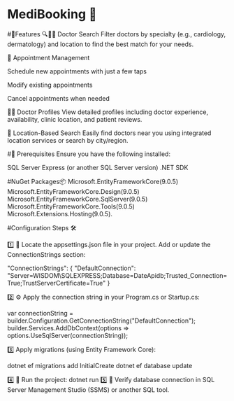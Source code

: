 # MediBooking 🏥

#🧬Features
🔍👨‍⚕️ Doctor Search
Filter doctors by specialty (e.g., cardiology, dermatology) and location to find the best match for your needs.

📅 Appointment Management

Schedule new appointments with just a few taps

Modify existing appointments

Cancel appointments when needed

👨‍⚕️ Doctor Profiles
View detailed profiles including doctor experience, availability, clinic location, and patient reviews.

📍 Location-Based Search
Easily find doctors near you using integrated location services or search by city/region.

#📌 Prerequisites Ensure you have the following installed:

SQL Server Express (or another SQL Server version) .NET SDK

#NuGet Packages📦
Microsoft.EntityFrameworkCore(9.0.5) Microsoft.EntityFrameworkCore.Design(9.0.5) Microsoft.EntityFrameworkCore.SqlServer(9.0.5) Microsoft.EntityFrameworkCore.Tools(9.0.5) Microsoft.Extensions.Hosting(9.0.5).

#Configuration Steps 🛠️

1️⃣ 📂 Locate the appsettings.json file in your project. Add or update the ConnectionStrings section:

"ConnectionStrings": { "DefaultConnection": "Server=WISDOM\SQLEXPRESS;Database=DateApidb;Trusted_Connection=True;TrustServerCertificate=True" }

2️⃣ ⚙️ Apply the connection string in your Program.cs or Startup.cs:

var connectionString = builder.Configuration.GetConnectionString("DefaultConnection"); builder.Services.AddDbContext(options => options.UseSqlServer(connectionString));

3️⃣ Apply migrations (using Entity Framework Core):

  dotnet ef migrations add InitialCreate
  dotnet ef database update 
  
4️⃣ 🚀 Run the project:
         dotnet run
5️⃣ 💾 Verify database connection in SQL Server Management Studio (SSMS) or another SQL tool.
